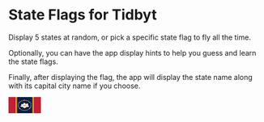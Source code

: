 # State Flags for Tidbyt

Display 5 states at random, or pick a specific state flag to fly all the time. 

Optionally, you can have the app display hints to help you guess and learn the state flags. 

Finally, after displaying the flag, the app will display the state name along with its capital city name if you choose.

![State Flags for Tidbyt](state_flags.webp)

